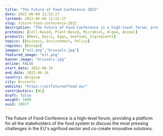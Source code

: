 ```yaml
---
title: "The Future of Food Conference 2022"
date: 2022-06-09 11:52:27
lastmod: 2022-06-09 11:52:27
slug: future-food-conference-2022
description: "The Future of Food Conference is a high-level forum, providing a platform for all the stakeholders of the food system to discuss the most pressing challenges in the EU’s agrifood sector and co-create innovative solutions."
proteins: [Cell-Based, Plant-Based, Microbial, Algae, Animal]
products: [Meat, Dairy, Eggs, Seafood, Ingredients]
topics: [Business, Environment, Policy]
regions: [Europe]
images: ["eit.png","brussels.jpg"]
featured_image: "eit.png"
banner_image: "brussels.jpg"
online: FALSE
start_date: 2022-06-16
end_date: 2022-06-16
country: Belgium
city: Brussels
website: "https://eitfutureoffood.eu/"
contributors: [NL]
draft: false
weight: 5000
uuid: 10977
---
```

The Future of Food Conference is a high-level forum, providing a
platform for all the stakeholders of the food system to discuss the most
pressing challenges in the EU's agrifood sector and co-create innovative
solutions.
